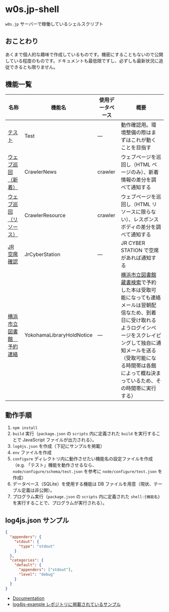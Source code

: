 # w0s.jp-shell

`w0s.jp` サーバーで稼働しているシェルスクリプト

## おことわり

あくまで個人的な趣味で作成しているものです。機密にすることもないので公開している程度のものです。ドキュメントも最低限ですし、必ずしも最新状況に追従できるとも限りません。

## 機能一覧

| 名称                                                                        | 機能名                    | 使用データベース | 概要                                                                                                                                                                                                                                                                                                              |
| --------------------------------------------------------------------------- | ------------------------- | ---------------- | ----------------------------------------------------------------------------------------------------------------------------------------------------------------------------------------------------------------------------------------------------------------------------------------------------------------- |
| [テスト](node/src/component/Test.ts)                                        | Test                      | ―                | 動作確認用。環境整備の際はまずはこれが動くことを目指す                                                                                                                                                                                                                                                            |
| [ウェブ巡回（新着）](node/src/component/CrawlerNews.ts)                     | CrawlerNews               | crawler          | ウェブページを巡回し（HTML ページのみ）、新着情報の差分を調べて通知する                                                                                                                                                                                                                                           |
| [ウェブ巡回（リソース）](node/src/component/CrawlerResource.ts)             | CrawlerResource           | crawler          | ウェブページを巡回し（HTML リソースに限らない）、レスポンスボディの差分を調べて通知する                                                                                                                                                                                                                           |
| [JR 空席確認](node/src/component/JrCyberStation.ts)                         | JrCyberStation            | ―                | JR CYBER STATION で空席があれば通知する                                                                                                                                                                                                                                                                           |
| [横浜市立図書館　予約連絡](node/src/component/YokohamaLibraryHoldNotice.ts) | YokohamaLibraryHoldNotice | ―                | [横浜市立図書館蔵書検索](https://opac.lib.city.yokohama.lg.jp/winj/opac/top.do?lang=ja)で予約した本は受取可能になっても連絡メールは翌朝配信なため、到着日に受け取れるようログインページをスクレイピングして独自に通知メールを送る（受取可能になる時間帯は各館によって概ね決まっているため、その時間帯に実行する） |

## 動作手順

1. `npm install`
1. `build` 実行（`package.json` の `scripts` 内に定義された `build` を実行することで JavaScript ファイルが出力される）。
1. `log4js.json` を作成（下記にサンプルを掲載）
1. `env` ファイルを作成
1. `configure` ディレクトリ内に動作させたい機能名の設定ファイルを作成（e.g. 「テスト」機能を動作させるなら、 `node/configure/schema/test.json` を参考に `node/configure/test.json` を作成）
1. データベース（SQLite）を使用する機能は DB ファイルを用意（現状、テーブル定義は非公開）。
1. プログラム実行（`package.json` の `scripts` 内に定義された `shell:{機能名}` を実行することで、プログラムが実行される）。

## log4js.json サンプル

```json
{
  "appenders": {
    "stdout": {
      "type": "stdout"
    }
  },
  "categories": {
    "default": {
      "appenders": ["stdout"],
      "level": "debug"
    }
  }
}
```

- [Documentation](https://log4js-node.github.io/log4js-node/)
- [log4js-example レポジトリに掲載されているサンプル](https://github.com/log4js-node/log4js-example/blob/master/config/log4js.json)
